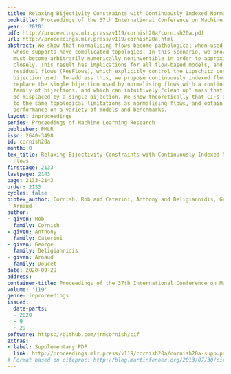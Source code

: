 ```yaml
---
title: Relaxing Bijectivity Constraints with Continuously Indexed Normalising Flows
booktitle: Proceedings of the 37th International Conference on Machine Learning
year: '2020'
pdf: http://proceedings.mlr.press/v119/cornish20a/cornish20a.pdf
url: http://proceedings.mlr.press/v119/cornish20a.html
abstract: We show that normalising flows become pathological when used to model targets
  whose supports have complicated topologies. In this scenario, we prove that a flow
  must become arbitrarily numerically noninvertible in order to approximate the target
  closely. This result has implications for all flow-based models, and especially
  residual flows (ResFlows), which explicitly control the Lipschitz constant of the
  bijection used. To address this, we propose continuously indexed flows (CIFs), which
  replace the single bijection used by normalising flows with a continuously indexed
  family of bijections, and which can intuitively "clean up" mass that would otherwise
  be misplaced by a single bijection. We show theoretically that CIFs are not subject
  to the same topological limitations as normalising flows, and obtain better empirical
  performance on a variety of models and benchmarks.
layout: inproceedings
series: Proceedings of Machine Learning Research
publisher: PMLR
issn: 2640-3498
id: cornish20a
month: 0
tex_title: Relaxing Bijectivity Constraints with Continuously Indexed Normalising
  Flows
firstpage: 2133
lastpage: 2143
page: 2133-2143
order: 2133
cycles: false
bibtex_author: Cornish, Rob and Caterini, Anthony and Deligiannidis, George and Doucet,
  Arnaud
author:
- given: Rob
  family: Cornish
- given: Anthony
  family: Caterini
- given: George
  family: Deligiannidis
- given: Arnaud
  family: Doucet
date: 2020-09-29
address: 
container-title: Proceedings of the 37th International Conference on Machine Learning
volume: '119'
genre: inproceedings
issued:
  date-parts:
  - 2020
  - 9
  - 29
software: https://github.com/jrmcornish/cif
extras:
- label: Supplementary PDF
  link: http://proceedings.mlr.press/v119/cornish20a/cornish20a-supp.pdf
# Format based on citeproc: http://blog.martinfenner.org/2013/07/30/citeproc-yaml-for-bibliographies/
---
```

